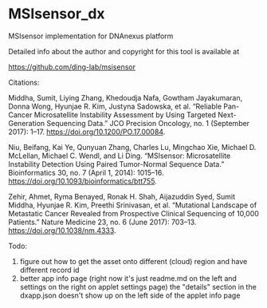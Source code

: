 # MSIsensor_dx

MSIsensor implementation for DNAnexus platform

Detailed info about the author and copyright for this tool is available at

https://github.com/ding-lab/msisensor

Citations:

Middha, Sumit, Liying Zhang, Khedoudja Nafa, Gowtham Jayakumaran, Donna Wong, Hyunjae R. Kim, Justyna Sadowska, et al. “Reliable Pan-Cancer Microsatellite Instability Assessment by Using Targeted
Next-Generation Sequencing Data.” JCO Precision Oncology, no. 1 (September 2017): 1–17. https://doi.org/10.1200/PO.17.00084.

Niu, Beifang, Kai Ye, Qunyuan Zhang, Charles Lu, Mingchao Xie, Michael D. McLellan, Michael C. Wendl, and Li Ding. “MSIsensor: Microsatellite Instability Detection Using Paired Tumor-Normal
Sequence Data.” Bioinformatics 30, no. 7 (April 1, 2014): 1015–16. https://doi.org/10.1093/bioinformatics/btt755.

Zehir, Ahmet, Ryma Benayed, Ronak H. Shah, Aijazuddin Syed, Sumit Middha, Hyunjae R. Kim, Preethi Srinivasan, et al. “Mutational Landscape of Metastatic Cancer Revealed from Prospective Clinical
Sequencing of 10,000 Patients.” Nature Medicine 23, no. 6 (June 2017): 703–13. https://doi.org/10.1038/nm.4333.

Todo: 
1. figure out how to get the asset onto different (cloud) region and have different record id 
2. better app info page (right now it's just readme.md on the left and settings on the right on applet settings page)
the "details" section in the dxapp.json doesn't show up on the left side of the applet info page
